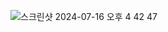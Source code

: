 ![스크린샷 2024-07-16 오후 4 42 47](https://github.com/user-attachments/assets/11bb451b-020c-4efc-b6fa-a0add35a6c99)
